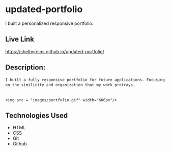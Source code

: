 # updated-portfolio
I built a personalized responsive portfolio.

## Live Link

https://shelbyreins.github.io/updated-portfolio/


## Description:
    I built a fully responsive portfolio for future applications. Focusing on the similicity and organization that my work protrays. 


    <img src = "images/portfolio.gif" width="600px"/>


## Technologies Used

- HTML
- CSS
- Git
- Github
